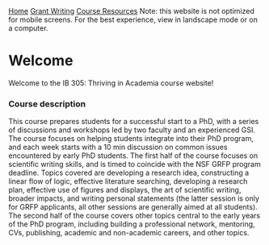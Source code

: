 <div class="mobileShow"> 
<a href="https://thrivinginacademia.github.io/grantwriting/">Home</a>
<a href="https://thrivinginacademia.github.io/grantwriting/">Grant Writing</a>
<a href="https://thrivinginacademia.github.io/resources/">Course Resources</a>
Note: this website is not optimized for mobile screens. For the best experience, view in landscape mode or on a computer. 
</div>

# Welcome 
Welcome to the IB 305: Thriving in Academia course website! 

### Course description
This course prepares students for a successful start to a PhD, with a series of discussions and workshops led by two faculty and an experienced GSI. The course focuses on helping students integrate into their PhD program, and each week starts with a 10 min discussion on common issues encountered by early PhD students. The first half of the course focuses on scientific writing skills, and is timed to coincide with the NSF GRFP program deadline. Topics covered are developing a research idea, constructing a linear flow of logic, effective literature searching, developing a research plan, effective use of figures and displays, the art of scientific writing, broader impacts, and writing personal statements (the latter session is only for GRFP applicants, all other sessions are generally aimed at all students). The second half of the course covers other topics central to the early years of the PhD program, including building a professional network, mentoring, CVs, publishing, academic and non-academic careers, and other topics.